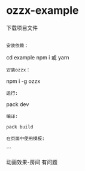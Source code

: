 # ozzx-example

下载项目文件
```

安装依赖：
```
cd example
npm i 或 yarn
```
安装ozzx：
```
npm i -g ozzx
```
运行:
```
pack dev
```
编译:

pack build

在页面中使用模板:
```
<template>
  <temple name="topBar" src="http://cunchu.site/github/ozzx/topBar.page"></temple>
  <div class="example">样式隔离:组件与组件之间的样式不会相互影响</div>
</template>
```

动画效果-房间 有问题
